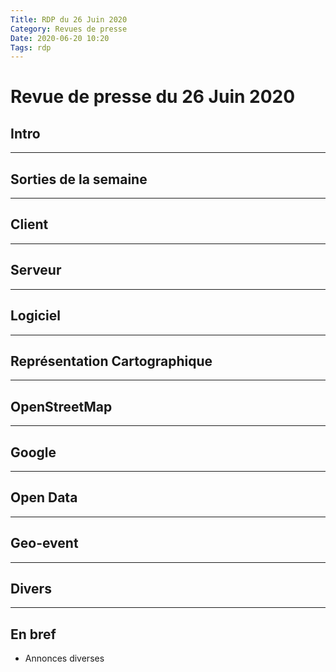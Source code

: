 ```yaml
---
Title: RDP du 26 Juin 2020
Category: Revues de presse
Date: 2020-06-20 10:20
Tags: rdp
---
```


# Revue de presse du 26 Juin 2020

## Intro

----

## Sorties de la semaine

----

## Client

----

## Serveur

----

## Logiciel

----

## Représentation Cartographique

----

## OpenStreetMap

----

## Google

----

## Open Data

----

## Geo-event

----

## Divers

----

## En bref

- Annonces diverses
